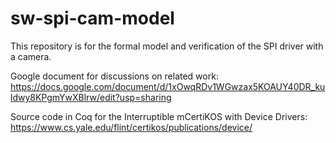 # sw-spi-cam-model

This repository is for the formal model and verification of the SPI driver with a camera.

Google document for discussions on related work: https://docs.google.com/document/d/1xOwqRDv1WGwzax5KOAUY40DR_kuldwy8KPgmYwXBlrw/edit?usp=sharing

Source code in Coq for the Interruptible mCertiKOS with Device Drivers: https://www.cs.yale.edu/flint/certikos/publications/device/
